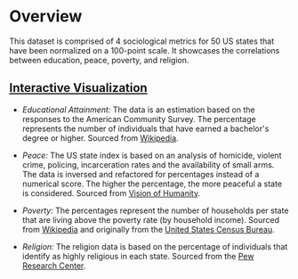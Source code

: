 # Overview
This dataset is comprised of 4 sociological metrics for 50 US states that have been normalized on a 100-point scale. It showcases the correlations between education, peace, poverty, and religion.

## [Interactive Visualization](https://kevinnayar.github.io/us-states-sociological-metrics/)

* *Educational Attainment:* The data is an estimation based on the responses to the American Community Survey. The percentage represents the number of individuals that have earned a bachelor's degree or higher. Sourced from [Wikipedia](https://en.wikipedia.org/wiki/List_of_U.S._states_by_educational_attainment).

* *Peace:* The US state index is based on an analysis of homicide, violent crime, policing, incarceration rates and the availability of small arms. The data is inversed and refactored for percentages instead of a numerical score. The higher the percentage, the more peaceful a state is considered. Sourced from [Vision of Humanity](http://www.visionofhumanity.org/#/page/indexes/us-peace-index).

* *Poverty:* The percentages represent the number of households per state that are living above the poverty rate (by household income). Sourced from [Wikipedia](https://en.wikipedia.org/wiki/List_of_U.S._states_by_poverty_rate) and originally from the [United States Census Bureau](https://www.census.gov/).

* *Religion:* The religion data is based on the percentage of individuals that identify as highly religious in each state. Sourced from the [Pew Research Center](http://www.pewresearch.org/fact-tank/2016/02/29/how-religious-is-your-state/).